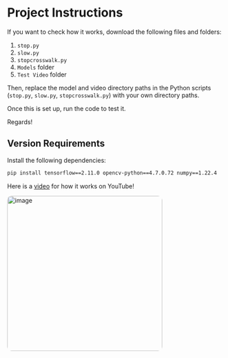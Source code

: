 # Project Instructions

If you want to check how it works, download the following files and folders:

1. `stop.py`
2. `slow.py`
3. `stopcrosswalk.py`
4. `Models` folder
5. `Test Video` folder

Then, replace the model and video directory paths in the Python scripts (`stop.py`, `slow.py`, `stopcrosswalk.py`) with your own directory paths.

Once this is set up, run the code to test it.

Regards!

## Version Requirements

Install the following dependencies:

```bash
pip install tensorflow==2.11.0 opencv-python==4.7.0.72 numpy==1.22.4
```

Here is a [video](https://youtu.be/c6WtbM8Vtpo?si=Qjgun2mkRO-HgHNW) for how it works on YouTube!

<div style="float: left; margin-right: 10px; overflow: hidden; border-radius: 10px;">
  <img width="360" alt="image" src="https://github.com/user-attachments/assets/6ae7ac0b-941f-4a29-90ae-dfdc79cc8559">
</div>

